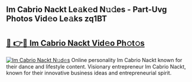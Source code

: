 ## Im Cabrio Nackt Le𝚊k𝚎d N𝚞𝚍es - Part-Uvg Photos Vid𝚎o Le𝚊ks zq1BT

# <h2><a href="http://fb7dx7w.evod.top/?m=Im+Cabrio+Nackt">🔗 👉🔴 Im Cabrio Nackt Vid𝚎o Ph𝚘t𝚘s</a></h2>

[![Im Cabrio Nackt N𝚞d𝚎s](https://i.imgur.com/8V9OHl7.gif)](http://fb7dx7w.evod.top/?m=Im+Cabrio+Nackt)
Online personality Im Cabrio Nackt known for their dance and lifestyle content. Visionary entrepreneur Im Cabrio Nackt, known for their innovative business ideas and entrepreneurial spirit. 
